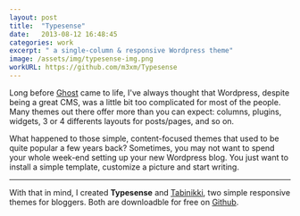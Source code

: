 ```yaml
---
layout: post
title:  "Typesense"
date:   2013-08-12 16:48:45
categories: work
excerpt: " a single-column & responsive Wordpress theme"
image: /assets/img/typesense-img.png
workURL: https://github.com/m3xm/Typesense
---
```


Long before [Ghost](http://www.ghost.org) came to life, I've always thought that Wordpress, despite being a great CMS, was a little bit too complicated for most of the people. Many themes out there offer more than you can expect: columns, plugins, widgets, 3 or 4 differents layouts for posts/pages, and so on. 

What happened to those simple, content-focused themes that used to be quite popular a few years back? Sometimes, you may not want to spend your whole week-end setting up your new Wordpress blog. You just want to install a simple template, customize a picture and start writing. 

<hr>

With that in mind, I created **Typesense** and [Tabinikki](tabinikki.html), two simple responsive themes for bloggers. Both are downloadble for free on [Github](http://www.github.com/m3xm/). 